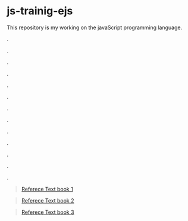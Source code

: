 # js-trainig-ejs
This repository is my working on the javaScript programming language.

.

.

.

.

.

.

.

.

.

.

.

.

.

> [Referece Text book 1](https://eloquentjavascript.net/)

> [Referece Text book 2](https://source-academy.github.io/sicp/)

> [Referece Text book 3](https://javascript.info/)